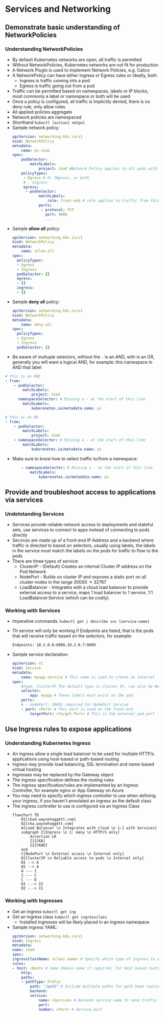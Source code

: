 # Services and Networking

## Demonstrate basic understanding of NetworkPolicies

### Understanding NetworkPolicies

- By default Kubernetes networks are open, all traffic is permitted
- Without NetworkPolicies, Kubernetes networks are not fit for production
- A Network Plugin is used to implement Network Policies, e.g. Calico
- A NetworkPolicy can have either Ingress or Egress rules or ideally, both
    - Ingress is traffic coming into a pod
    - Egress is traffic going out from a pod
- Traffic can be permitted based on namespaces, labels or IP blocks, most commonly a label or namespace or both will be used
- Once a policy is configured, all traffic is implicitly denied, there is no deny rule, only allow rules
- All applied policies aggregate
- Network policies are namespaced
- Shorthand `kubectl [action] netpol`
- Sample network policy:
    ```yaml
    apiVersion: networking.k8s.io/v1
    kind: NetworkPolicy
    metadata:
        name: ps-ckad
    spec:
        podSelector:
            matchLabels:
                project: ckad #Network Policy applies to all pods with this label
        policyTypes:
         - Egress # Or INgress, or both
         # - Ingress
         egress:
          - podSelector:
                matchLabels:
                    role: front-end # rule applies to traffic from this label
                ports:
                 - protocol: TCP
                   port: 9000
                   ...
    ```
- Sample **allow all** policy:
    ```yaml
    apiVersion: networking.k8s.io/v1
    kind: NetworkPolicy
    metadata:
        name: allow-all
    spec:
      policyTypes:
      - Egress
      - Ingress
      podSelector: {}
      egress:
      - {}
      ingress:
      - {}
    ```
 - Sample **deny all** policy:
    ```yaml
    apiVersion: networking.k8s.io/v1
    kind: NetworkPolicy
    metadata:
        name: deny-all
    spec:
      policyTypes:
      - Egress
      - Ingress
      podSelector: {}
    ```   
- Be aware of multuple selectors, without the `-` is an AND, with is an OR, generally you will want a logical AND, for example: this namespace in AND that label
```yaml
# this is an AND
- from:
    - podSelector:
        matchLabels:
            project: ckad
      namespaceSelector: # Missing a - at the start of this line
        matchLabels:
            kuberenetes.io/metadata.name: ps
```
```yaml
# this is an OR
- from:
    - podSelector:
        matchLabels:
            project: ckad
    - namespaceSelector: # Missing a - at the start of this line
        matchLabels:
            kuberenetes.io/metadata.name: ps
```
- Make sure to know how to select traffic to/from a namespace:
    ```yaml
        - namespaceSelector: # Missing a - at the start of this line
            matchLabels:
                kuberenetes.io/metadata.name: ps
    ```
## Provide and troubleshoot access to applications via services

### Undetstanding Services

- Services provide reliable network access to deployments and stateful sets, use services to connect to apps instead of connecting to pods directly
- Services are made up of a front-end IP Address and a backend where traffic is directed to based on selectors, usually using labels, the labels in the service must match the labels on the pods for traffic to flow to the pods
- There are three types of service:
    - ClusterIP - (Default) Creates an internal Cluster IP address on the Pod Network
    - NodePort - Builds on cluster IP and exposes a static port on all cluster nodes in the range 30000 -> 32767
    - LoadBalancer - Integrates with a cloud load balancer to provide external access to a service, maps 1 load balancer to 1 service, 1:1 LoadBalancer:Service (which can be costly)

### Working with Services

- Imperative commands: `kubectl get | describe svc [service-name]`
- Th service will only be working if Endpoints are listed, that is the pods that will receive traffic based on the selectors, for example:
    ```sh
    Endpoints: 10.2.0.6:8080,10.2.0.7:8080
    ```

- Sample service declaration:
    ```yaml
    apiVersion: v1
    kind: Service
    metadata:
        name: myapp-service # This name is used to create an internal   DNS name
    spec:
        #type: ClusterIP The default type is cluster IP, can also be NodePort, or LoadBalancer
        selector:
            app: myapp # These labels must exist on the pod
        ports:
        # - nodePort: 30001 required for NodePort Service
        - port: <Port> # This port is used on the front-end
            targetPort: <Target Port> # This is the external pod port
    ```

## Use Ingress rules to expose applications

### Understanding Kubernetes Ingress

- An ingress allow a single load balancer to be used for multiple HTTP/s applications using host-based or path-based routing
- Ingress may provide load balancing, SSL termination and name-based virtual hosting
- Ingresses may be replaced by the Gateway object
- The ingress specification defines the routing rules
- The ingress specification/rules are implemented by an Ingress Controller, for example nginx or App Gateway on Azure
- You may need to specify which ingress controller to use when defining your ingress, if you haven't annotated an ingress as the default class
- The ingress controller to use is configured via an Ingress Class
    ```mermaid
    flowchart TD
        D1[ckad.waynehoggett.com]
        D2[cka.waynehoggett.com]
        A[Load Balancer \n Integrates with cloud \n 1:1 with Services]
        subgraph I[Ingress \n 1: many \n HTTP/S only]
            direction LR
            I1[CKA]
            I2[CKAD]
        end
        C[NodePort \n External access \n Internal only]
        D[ClusterIP \n Reliable access to pods \n Internal only]
        D1 --> A
        D2 --> A
        A --- I
        I --- C
        C --- D
        D1 -.-> I2
        D2 -.-> I1
    ```
### Working with Ingresses
- Get an ingress `kubectl get ing`
- Get an ingress class `kubectl get ingressclass`
    - Installed ingresses will be likely placed in an ingress namespace
- Sample ingress YAML:
    ```yaml
    apiVersion: networking.k8s.io/v1
    kind: Ingress
    metadata:
    name: ckad
    spec:
    ingressClassName: <class name> # Specify which type of ingress to use
    rules:
    - host: <Host> # Some domain name if required, for host based routing
        http:
        paths:
        - pathType: Prefix
            path: "/path" # Include multiple paths for path baed routing
            backend:
            service:
                name: <Service> # Backend service name to send traffic to
                port: 
                number: <Port> # Service port
    ```
